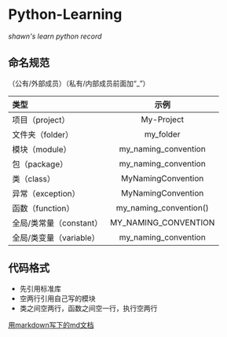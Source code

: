 # Python-Learning
*shawn's learn python record*

## 命名规范
（公有/外部成员）（私有/内部成员前面加“_”）

| 类型               |           示例            |
|:-----------------|:-----------------------:|
| 项目（project）      |       My-Project        |
| 文件夹（folder）      |        my_folder        |
| 模块（module）       |  my_naming_convention   |
| 包（package）       |  my_naming_convention   |
| 类（class）         |   MyNamingConvention    |
| 异常（exception）    |   MyNamingConvention    |
| 函数（function）     | my_naming_convention()  |
| 全局/类常量（constant） |  MY_NAMING_CONVENTION   |
| 全局/类变量（variable） |  my_naming_convention   |

## 代码格式
* 先引用标准库
* 空两行引用自己写的模块
* 类之间空两行，函数之间空一行，执行空两行



[用markdown写下的md文档](https://blog.csdn.net/weixin_42454243/article/details/125147785)
